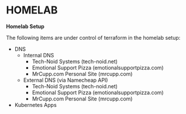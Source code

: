 # HOMELAB

**Homelab Setup**

The following items are under control of terraform in the homelab setup:
- DNS
    + Internal DNS
        * Tech-Noid Systems (tech-noid.net)
        * Emotional Support Pizza (emotionalsupportpizza.com)
        * MrCupp.com Personal Site (mrcupp.com)
    + External DNS (via Namecheap API)
        * Tech-Noid Systems (tech-noid.net)
        * Emotional Support Pizza (emotionalsupportpizza.com)
        * MrCupp.com Personal Site (mrcupp.com)
- Kubernetes Apps